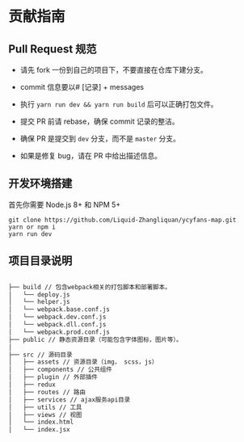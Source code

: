 # 贡献指南

## Pull Request 规范
- 请先 fork 一份到自己的项目下，不要直接在仓库下建分支。

- commit 信息要以# [记录] + messages


- 执行 `yarn run dev && yarn run build` 后可以正确打包文件。

- 提交 PR 前请 rebase，确保 commit 记录的整洁。

- 确保 PR 是提交到 `dev` 分支，而不是 `master` 分支。

- 如果是修复 bug，请在 PR 中给出描述信息。


## 开发环境搭建

首先你需要 Node.js 8+ 和 NPM 5+
```shell
git clone https://github.com/Liquid-Zhangliquan/ycyfans-map.git
yarn or npm i
yarn run dev
```

## 项目目录说明

```bash

├── build // 包含webpack相关的打包脚本和部署脚本。
│   └── deploy.js
│   └── helper.js
│   └── webpack.base.conf.js
│   └── webpack.dev.conf.js
│   └── webpack.dll.conf.js
│   └── webpack.prod.conf.js
├── public // 静态资源目录（可能包含字体图标，图片等）。
│   
├── src // 源码目录
│   ├── assets // 资源目录（img， scss，js）
│   ├── components // 公共组件
│   ├── plugin // 外部插件
│   ├── redux 
│   ├── routes // 路由
│   ├── services // ajax服务api目录
│   ├── utils // 工具
│   ├── views // 视图
│   └── index.html
│   └── index.jsx

```
